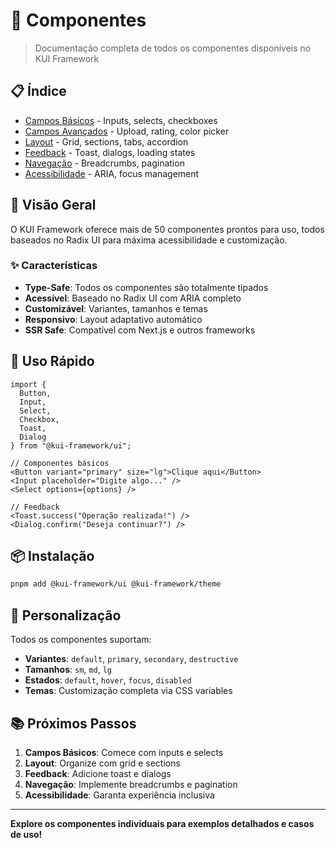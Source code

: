 # 🧩 Componentes

> Documentação completa de todos os componentes disponíveis no KUI Framework

## 📋 Índice

- [Campos Básicos](./fields-basic.md) - Inputs, selects, checkboxes
- [Campos Avançados](./fields-advanced.md) - Upload, rating, color picker
- [Layout](./layout.md) - Grid, sections, tabs, accordion
- [Feedback](./feedback.md) - Toast, dialogs, loading states
- [Navegação](./navigation.md) - Breadcrumbs, pagination
- [Acessibilidade](./accessibility.md) - ARIA, focus management

## 🎯 Visão Geral

O KUI Framework oferece mais de 50 componentes prontos para uso, todos baseados no Radix UI para máxima acessibilidade e customização.

### ✨ Características

- **Type-Safe**: Todos os componentes são totalmente tipados
- **Acessível**: Baseado no Radix UI com ARIA completo
- **Customizável**: Variantes, tamanhos e temas
- **Responsivo**: Layout adaptativo automático
- **SSR Safe**: Compatível com Next.js e outros frameworks

## 🚀 Uso Rápido

```tsx
import { 
  Button, 
  Input, 
  Select, 
  Checkbox,
  Toast,
  Dialog 
} from "@kui-framework/ui";

// Componentes básicos
<Button variant="primary" size="lg">Clique aqui</Button>
<Input placeholder="Digite algo..." />
<Select options={options} />

// Feedback
<Toast.success("Operação realizada!") />
<Dialog.confirm("Deseja continuar?") />
```

## 📦 Instalação

```bash
pnpm add @kui-framework/ui @kui-framework/theme
```

## 🎨 Personalização

Todos os componentes suportam:

- **Variantes**: `default`, `primary`, `secondary`, `destructive`
- **Tamanhos**: `sm`, `md`, `lg`
- **Estados**: `default`, `hover`, `focus`, `disabled`
- **Temas**: Customização completa via CSS variables

## 📚 Próximos Passos

1. **Campos Básicos**: Comece com inputs e selects
2. **Layout**: Organize com grid e sections
3. **Feedback**: Adicione toast e dialogs
4. **Navegação**: Implemente breadcrumbs e pagination
5. **Acessibilidade**: Garanta experiência inclusiva

---

**Explore os componentes individuais para exemplos detalhados e casos de uso!**
